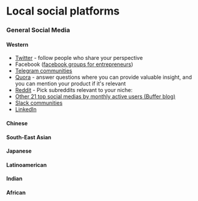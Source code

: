 # Local social platforms

### General Social Media

#### Western

* [Twitter](notion://www.notion.so/asvior/twitter.com) - follow people who share your perspective
* Facebook \([facebook groups for entrepreneurs](https://www.business2community.com/leadership/top-10-facebook-groups-every-entrepreneur-join-inspiration-01844850)\)
* [Telegram communities](https://tglist.co/)
* [Quora](https://quora.com/) - answer questions where you can provide valuable insight, and you can mention your product if it's relevant
* [Reddit](notion://www.notion.so/asvior/reddit.com) - Pick subreddits relevant to your niche:
* [Other 21 top social medias by monthly active users \(Buffer blog\)](https://buffer.com/library/social-media-sites)
* [Slack communities](https://slofile.com/)
* [LinkedIn](notion://www.notion.so/asvior/linkedin.com)

#### Chinese

#### South-East Asian

#### Japanese

#### Latinoamerican

#### Indian

#### African

